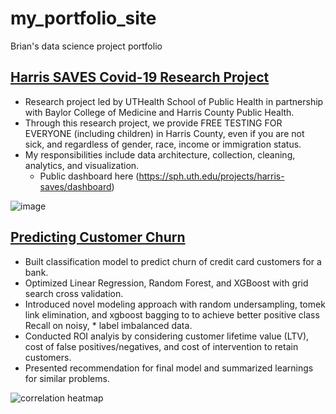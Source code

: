 # my_portfolio_site
Brian's data science project portfolio


## [Harris SAVES Covid-19 Research Project](https://harrissaves.org/)
* Research project led by UTHealth School of Public Health in partnership with Baylor College of Medicine and Harris County Public Health.
* Through this research project, we provide FREE TESTING FOR EVERYONE (including children) in Harris County, even if you are not sick, and regardless of gender, race, income or immigration status.
* My responsibilities include data architecture, collection, cleaning, analytics, and visualization.
  * Public dashboard here (https://sph.uth.edu/projects/harris-saves/dashboard)

![image](https://github.com/bdbacik/my_portfolio_site/blob/main/images/Dashboard-main.png)


## [Predicting Customer Churn](https://github.com/bdbacik/Predicting-Customer-Churn)
* Built classification model to predict churn of credit card customers for a bank.
* Optimized Linear Regression, Random Forest, and XGBoost with grid search cross validation.
* Introduced novel modeling approach with random undersampling, tomek link elimination, and xgboost bagging to to achieve better positive class Recall on noisy, * label imbalanced data.
* Conducted ROI analyis by considering customer lifetime value (LTV), cost of false positives/negatives, and cost of intervention to retain customers.
* Presented recommendation for final model and summarized learnings for similar problems.

![correlation heatmap](https://github.com/bdbacik/XGBoost-Applications/blob/main/images/corr_heatmap.png)
